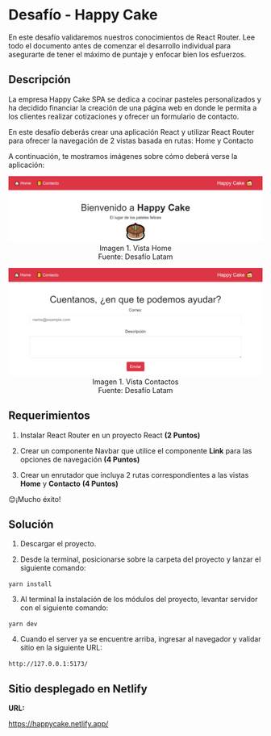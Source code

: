 # Desafío - Happy Cake

En este desafío validaremos nuestros conocimientos de React Router. Lee todo el documento antes de comenzar el desarrollo individual para asegurarte de tener el máximo de puntaje y enfocar bien los esfuerzos.

## Descripción

La empresa Happy Cake SPA se dedica a cocinar pasteles personalizados y ha decidido financiar la creación de una página web en donde le permita a los clientes realizar cotizaciones y ofrecer un formulario de contacto. 

En este desafío deberás crear una aplicación React y utilizar React Router para ofrecer la navegación de 2 vistas basada en rutas: Home y Contacto 

A continuación, te mostramos imágenes sobre cómo deberá verse la aplicación:

<p align="center">
  <img src="https://github.com/Felipe-M-dev/react2-challenge01/blob/main/public/01.png?raw=true?raw=true" alt="Imagen 01"><br>
Imagen 1. Vista Home<br>
Fuente: Desafío Latam
</p>

<p align="center">
  <img src="https://github.com/Felipe-M-dev/react2-challenge01/blob/main/public/02.png?raw=true?raw=true" alt="Imagen 02"><br>
Imagen 1. Vista Contactos<br>
Fuente: Desafío Latam
</p>

## Requerimientos

1. Instalar React Router en un proyecto React __(2 Puntos)__

2. Crear un componente Navbar que utilice el componente __Link__ para las opciones de navegación __(4 Puntos)__

3. Crear un enrutador que incluya 2 rutas correspondientes a las vistas __Home__ y __Contacto__ __(4 Puntos)__

😊¡Mucho éxito!

## Solución

1. Descargar el proyecto.

2. Desde la terminal, posicionarse sobre la carpeta del proyecto y lanzar el siguiente comando:

```yarn install```

3. Al terminal la instalación de los módulos del proyecto, levantar servidor con el siguiente comando:

```yarn dev```

4. Cuando el server ya se encuentre arriba, ingresar al navegador y validar sitio en la siguiente URL:

```http://127.0.0.1:5173/```

## Sitio desplegado en Netlify

__URL:__

https://happycake.netlify.app/
